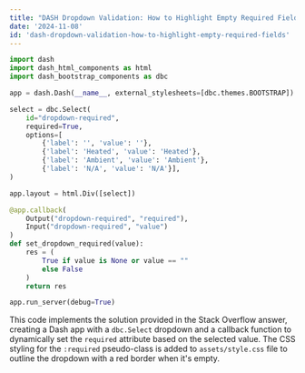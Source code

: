 ```yaml
---
title: "DASH Dropdown Validation: How to Highlight Empty Required Fields?"
date: '2024-11-08'
id: 'dash-dropdown-validation-how-to-highlight-empty-required-fields'
---
```


```python
import dash
import dash_html_components as html
import dash_bootstrap_components as dbc

app = dash.Dash(__name__, external_stylesheets=[dbc.themes.BOOTSTRAP])

select = dbc.Select(
    id="dropdown-required",
    required=True,
    options=[
        {'label': '', 'value': ''},
        {'label': 'Heated', 'value': 'Heated'},
        {'label': 'Ambient', 'value': 'Ambient'},
        {'label': 'N/A', 'value': 'N/A'}],
)

app.layout = html.Div([select])

@app.callback(
    Output("dropdown-required", "required"),
    Input("dropdown-required", "value")
)
def set_dropdown_required(value):
    res = (
        True if value is None or value == ""
        else False
    )
    return res

app.run_server(debug=True)
```

This code implements the solution provided in the Stack Overflow answer, creating a Dash app with a `dbc.Select` dropdown and a callback function to dynamically set the `required` attribute based on the selected value. The CSS styling for the `:required` pseudo-class is added to `assets/style.css` file to outline the dropdown with a red border when it's empty.

